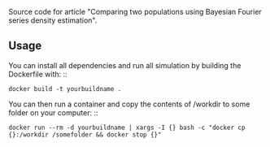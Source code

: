 Source code for article "Comparing two populations using Bayesian Fourier series density estimation".

Usage
-----

You can install all dependencies and run all simulation by building the Dockerfile with:
::

    docker build -t yourbuildname .

You can then run a container and copy the contents of /workdir to some folder on your computer:
::

    docker run --rm -d yourbuildname | xargs -I {} bash -c "docker cp {}:/workdir /somefolder && docker stop {}"
